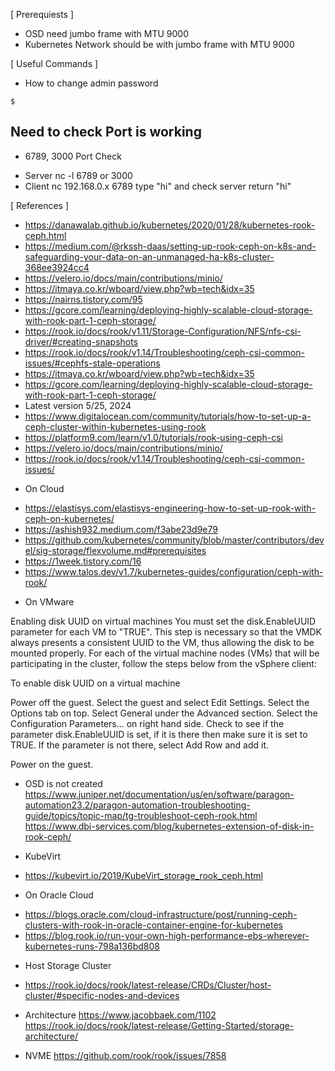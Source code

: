 
[ Prerequiests ]
* OSD need jumbo frame with MTU 9000
* Kubernetes Network should be with jumbo frame with MTU 9000


[ Useful Commands ]
* How to change admin password
~~~
$
~~~



## Need to check Port is working
* 6789, 3000 Port Check
- Server nc -l 6789 or 3000
- Client nc 192.168.0.x 6789
  type "hi" and check server return "hi"


[ References ]

- https://danawalab.github.io/kubernetes/2020/01/28/kubernetes-rook-ceph.html
- https://medium.com/@rkssh-daas/setting-up-rook-ceph-on-k8s-and-safeguarding-your-data-on-an-unmanaged-ha-k8s-cluster-368ee3924cc4
- https://velero.io/docs/main/contributions/minio/
- https://itmaya.co.kr/wboard/view.php?wb=tech&idx=35
- https://nairns.tistory.com/95
- https://gcore.com/learning/deploying-highly-scalable-cloud-storage-with-rook-part-1-ceph-storage/
- https://rook.io/docs/rook/v1.11/Storage-Configuration/NFS/nfs-csi-driver/#creating-snapshots
- https://rook.io/docs/rook/v1.14/Troubleshooting/ceph-csi-common-issues/#cephfs-stale-operations
- https://itmaya.co.kr/wboard/view.php?wb=tech&idx=35
- https://gcore.com/learning/deploying-highly-scalable-cloud-storage-with-rook-part-1-ceph-storage/
- Latest version 5/25, 2024
- https://www.digitalocean.com/community/tutorials/how-to-set-up-a-ceph-cluster-within-kubernetes-using-rook
- https://platform9.com/learn/v1.0/tutorials/rook-using-ceph-csi
- https://velero.io/docs/main/contributions/minio/
- https://rook.io/docs/rook/v1.14/Troubleshooting/ceph-csi-common-issues/


* On Cloud
- https://elastisys.com/elastisys-engineering-how-to-set-up-rook-with-ceph-on-kubernetes/
- https://ashish932.medium.com/f3abe23d9e79
- https://github.com/kubernetes/community/blob/master/contributors/devel/sig-storage/flexvolume.md#prerequisites
- https://1week.tistory.com/16
- https://www.talos.dev/v1.7/kubernetes-guides/configuration/ceph-with-rook/


* On VMware

Enabling disk UUID on virtual machines
You must set the disk.EnableUUID parameter for each VM to "TRUE". This step is necessary so that the VMDK always presents a consistent UUID to the VM,
thus allowing the disk to be mounted properly. For each of the virtual machine nodes (VMs) that will be participating in the cluster, follow the steps below from the vSphere client:

To enable disk UUID on a virtual machine

Power off the guest.
Select the guest and select Edit Settings.
Select the Options tab on top.
Select General under the Advanced section.
Select the Configuration Parameters... on right hand side.
Check to see if the parameter disk.EnableUUID is set, if it is there then make sure it is set to TRUE.
If the parameter is not there, select Add Row and add it.

Power on the guest.


* OSD is not created
https://www.juniper.net/documentation/us/en/software/paragon-automation23.2/paragon-automation-troubleshooting-guide/topics/topic-map/tg-troubleshoot-ceph-rook.html
https://www.dbi-services.com/blog/kubernetes-extension-of-disk-in-rook-ceph/


* KubeVirt
- https://kubevirt.io/2019/KubeVirt_storage_rook_ceph.html

* On Oracle Cloud
- https://blogs.oracle.com/cloud-infrastructure/post/running-ceph-clusters-with-rook-in-oracle-container-engine-for-kubernetes
- https://blog.rook.io/run-your-own-high-performance-ebs-wherever-kubernetes-runs-798a136bd808



* Host Storage Cluster
- https://rook.io/docs/rook/latest-release/CRDs/Cluster/host-cluster/#specific-nodes-and-devices


* Architecture
https://www.jacobbaek.com/1102
https://rook.io/docs/rook/latest-release/Getting-Started/storage-architecture/


* NVME
https://github.com/rook/rook/issues/7858
